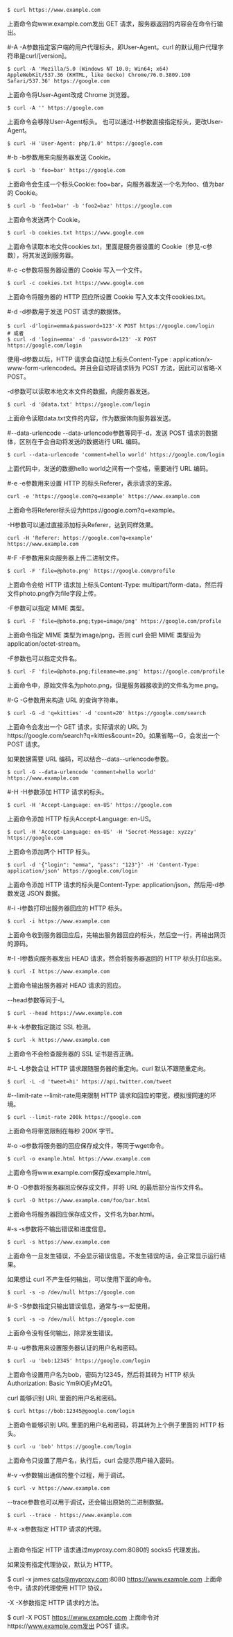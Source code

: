 ```shell
$ curl https://www.example.com
```
上面命令向www.example.com发出 GET 请求，服务器返回的内容会在命令行输出。

#-A
-A参数指定客户端的用户代理标头，即User-Agent。curl 的默认用户代理字符串是curl/[version]。
```shell
$ curl -A 'Mozilla/5.0 (Windows NT 10.0; Win64; x64) AppleWebKit/537.36 (KHTML, like Gecko) Chrome/76.0.3809.100 Safari/537.36' https://google.com
```
上面命令将User-Agent改成 Chrome 浏览器。
```shell
$ curl -A '' https://google.com
```
上面命令会移除User-Agent标头。
也可以通过-H参数直接指定标头，更改User-Agent。
```shell
$ curl -H 'User-Agent: php/1.0' https://google.com
```

#-b
-b参数用来向服务器发送 Cookie。
```shell
$ curl -b 'foo=bar' https://google.com
```
上面命令会生成一个标头Cookie: foo=bar，向服务器发送一个名为foo、值为bar的 Cookie。
```shell
$ curl -b 'foo1=bar' -b 'foo2=baz' https://google.com
```
上面命令发送两个 Cookie。
```shell
$ curl -b cookies.txt https://www.google.com
```
上面命令读取本地文件cookies.txt，里面是服务器设置的 Cookie（参见-c参数），将其发送到服务器。

#-c
-c参数将服务器设置的 Cookie 写入一个文件。
```shell
$ curl -c cookies.txt https://www.google.com
```
上面命令将服务器的 HTTP 回应所设置 Cookie 写入文本文件cookies.txt。

#-d
-d参数用于发送 POST 请求的数据体。
```shell
$ curl -d'login=emma＆password=123'-X POST https://google.com/login
# 或者
$ curl -d 'login=emma' -d 'password=123' -X POST  https://google.com/login
```
使用-d参数以后，HTTP 请求会自动加上标头Content-Type : application/x-www-form-urlencoded。并且会自动将请求转为 POST 方法，因此可以省略-X POST。

-d参数可以读取本地文本文件的数据，向服务器发送。
```shell
$ curl -d '@data.txt' https://google.com/login
```
上面命令读取data.txt文件的内容，作为数据体向服务器发送。

#--data-urlencode
--data-urlencode参数等同于-d，发送 POST 请求的数据体，区别在于会自动将发送的数据进行 URL 编码。
```shell
$ curl --data-urlencode 'comment=hello world' https://google.com/login
```
上面代码中，发送的数据hello world之间有一个空格，需要进行 URL 编码。

#-e
-e参数用来设置 HTTP 的标头Referer，表示请求的来源。
```shell
curl -e 'https://google.com?q=example' https://www.example.com
```
上面命令将Referer标头设为https://google.com?q=example。

-H参数可以通过直接添加标头Referer，达到同样效果。
```shell
curl -H 'Referer: https://google.com?q=example' https://www.example.com
```

#-F
-F参数用来向服务器上传二进制文件。
```shell
$ curl -F 'file=@photo.png' https://google.com/profile
```
上面命令会给 HTTP 请求加上标头Content-Type: multipart/form-data，然后将文件photo.png作为file字段上传。

-F参数可以指定 MIME 类型。
```shell
$ curl -F 'file=@photo.png;type=image/png' https://google.com/profile
```
上面命令指定 MIME 类型为image/png，否则 curl 会把 MIME 类型设为application/octet-stream。

-F参数也可以指定文件名。
```shell
$ curl -F 'file=@photo.png;filename=me.png' https://google.com/profile
```
上面命令中，原始文件名为photo.png，但是服务器接收到的文件名为me.png。

#-G
-G参数用来构造 URL 的查询字符串。
```shell
$ curl -G -d 'q=kitties' -d 'count=20' https://google.com/search
```
上面命令会发出一个 GET 请求，实际请求的 URL 为https://google.com/search?q=kitties&count=20。如果省略--G，会发出一个 POST 请求。

如果数据需要 URL 编码，可以结合--data--urlencode参数。
```shell
$ curl -G --data-urlencode 'comment=hello world' https://www.example.com
```

#-H
-H参数添加 HTTP 请求的标头。
```shell
$ curl -H 'Accept-Language: en-US' https://google.com
```
上面命令添加 HTTP 标头Accept-Language: en-US。
```shell
$ curl -H 'Accept-Language: en-US' -H 'Secret-Message: xyzzy' https://google.com
```
上面命令添加两个 HTTP 标头。
```shell
$ curl -d '{"login": "emma", "pass": "123"}' -H 'Content-Type: application/json' https://google.com/login
```
上面命令添加 HTTP 请求的标头是Content-Type: application/json，然后用-d参数发送 JSON 数据。

#-i
-i参数打印出服务器回应的 HTTP 标头。
```shell
$ curl -i https://www.example.com
```
上面命令收到服务器回应后，先输出服务器回应的标头，然后空一行，再输出网页的源码。

#-I
-I参数向服务器发出 HEAD 请求，然会将服务器返回的 HTTP 标头打印出来。
```shell
$ curl -I https://www.example.com
```
上面命令输出服务器对 HEAD 请求的回应。

--head参数等同于-I。
```shell
$ curl --head https://www.example.com
```

#-k
-k参数指定跳过 SSL 检测。
```shell
$ curl -k https://www.example.com
```
上面命令不会检查服务器的 SSL 证书是否正确。

#-L
-L参数会让 HTTP 请求跟随服务器的重定向。curl 默认不跟随重定向。
```shell
$ curl -L -d 'tweet=hi' https://api.twitter.com/tweet
```

#--limit-rate
--limit-rate用来限制 HTTP 请求和回应的带宽，模拟慢网速的环境。
```shell
$ curl --limit-rate 200k https://google.com
```
上面命令将带宽限制在每秒 200K 字节。

#-o
-o参数将服务器的回应保存成文件，等同于wget命令。
```shell
$ curl -o example.html https://www.example.com
```
上面命令将www.example.com保存成example.html。

#-O
-O参数将服务器回应保存成文件，并将 URL 的最后部分当作文件名。
```shell
$ curl -O https://www.example.com/foo/bar.html
```
上面命令将服务器回应保存成文件，文件名为bar.html。

#-s
-s参数将不输出错误和进度信息。
```shell
$ curl -s https://www.example.com
```
上面命令一旦发生错误，不会显示错误信息。不发生错误的话，会正常显示运行结果。

如果想让 curl 不产生任何输出，可以使用下面的命令。
```shell
$ curl -s -o /dev/null https://google.com
```

#-S
-S参数指定只输出错误信息，通常与-s一起使用。
```shell
$ curl -s -o /dev/null https://google.com
```
上面命令没有任何输出，除非发生错误。

#-u
-u参数用来设置服务器认证的用户名和密码。
```shell
$ curl -u 'bob:12345' https://google.com/login
```
上面命令设置用户名为bob，密码为12345，然后将其转为 HTTP 标头Authorization: Basic Ym9iOjEyMzQ1。

curl 能够识别 URL 里面的用户名和密码。
```shell
$ curl https://bob:12345@google.com/login
```
上面命令能够识别 URL 里面的用户名和密码，将其转为上个例子里面的 HTTP 标头。
```shell
$ curl -u 'bob' https://google.com/login
```
上面命令只设置了用户名，执行后，curl 会提示用户输入密码。

#-v
-v参数输出通信的整个过程，用于调试。
```shell
$ curl -v https://www.example.com
```
--trace参数也可以用于调试，还会输出原始的二进制数据。
```shell
$ curl --trace - https://www.example.com
```

#-x
-x参数指定 HTTP 请求的代理。
```language

```

上面命令指定 HTTP 请求通过myproxy.com:8080的 socks5 代理发出。

如果没有指定代理协议，默认为 HTTP。


$ curl -x james:cats@myproxy.com:8080 https://www.example.com
上面命令中，请求的代理使用 HTTP 协议。

-X
-X参数指定 HTTP 请求的方法。


$ curl -X POST https://www.example.com
上面命令对https://www.example.com发出 POST 请求。